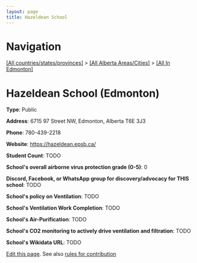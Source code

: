 ```yaml
---
layout: page
title: Hazeldean School
---
```

# Navigation

[[All countries/states/provinces]](../../..) > [[All Alberta Areas/Cities]](../..) > [[All In Edmonton]](..)

# Hazeldean School (Edmonton)

**Type**: Public

**Address**: 6715 97 Street NW, Edmonton, Alberta T6E 3J3

**Phone**: 780-439-2218

**Website**: <https://hazeldean.epsb.ca/>

**Student Count**: TODO

**School's overall airborne virus protection grade (0-5)**: 0

**Discord, Facebook, or WhatsApp group for discovery/advocacy for THIS school**: TODO

**School's policy on Ventilation**: TODO

**School's Ventilation Work Completion**: TODO

**School's Air-Purification**: TODO

**School's CO2 monitoring to actively drive ventilation and filtration**: TODO

**School's Wikidata URL**: TODO


[Edit this page](https://github.com/ventilate-schools/AB/edit/main/./Edmonton/Hazeldean_School.md). See also [rules for contribution](../../../contribution-rules/)